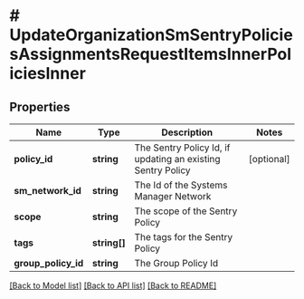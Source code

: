 # # UpdateOrganizationSmSentryPoliciesAssignmentsRequestItemsInnerPoliciesInner

## Properties

Name | Type | Description | Notes
------------ | ------------- | ------------- | -------------
**policy_id** | **string** | The Sentry Policy Id, if updating an existing Sentry Policy | [optional]
**sm_network_id** | **string** | The Id of the Systems Manager Network |
**scope** | **string** | The scope of the Sentry Policy |
**tags** | **string[]** | The tags for the Sentry Policy |
**group_policy_id** | **string** | The Group Policy Id |

[[Back to Model list]](../../README.md#models) [[Back to API list]](../../README.md#endpoints) [[Back to README]](../../README.md)
